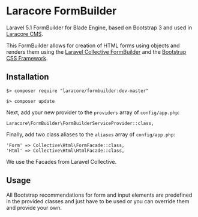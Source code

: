 # Laracore FormBuilder
Laravel 5.1 FormBuilder for Blade Engine, based on Bootstrap 3 and used in [Laracore CMS](https://github.com/khit93/laracore).

This FormBuilder allows for creation of HTML forms using objects and renders them using the [Laravel Collective FormBuilder](https://github.com/LaravelCollective/html) and the [Bootstrap CSS Framework](http://getbootstrap.com).

## Installation

	$> composer require "laracore/formbuilder:dev-master"

	$> composer update

Next, add your new provider to the `providers` array of `config/app.php`:

	Laracore\FormBuilder\FormBuilderServiceProvider::class,

Finally, add two class aliases to the `aliases` array of `config/app.php`:

	'Form' => Collective\Html\FormFacade::class,
	'Html' => Collective\Html\HtmlFacade::class,

We use the Facades from Laravel Collective.

## Usage

All Bootstrap recommendations for form and input elements are predefined in the provided classes and just have to be used or you can override them and provide your own.